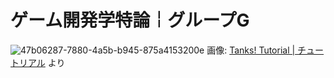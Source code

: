 # ゲーム開発学特論￤グループG
![47b06287-7880-4a5b-b945-875a4153200e](https://github.com/user-attachments/assets/e7d8bcde-ce2f-4784-b10d-4a220f0efa57)
画像: [Tanks! Tutorial | チュートリアル](https://assetstore.unity.com/packages/essentials/tutorial-projects/tanks-tutorial-46209?locale=ja-JP&srsltid=AfmBOorKtBDHp2NnBk7mxDsqTzkv3X_FmGuF-vEMBVfGmRv7t4gm4Vc4) より
